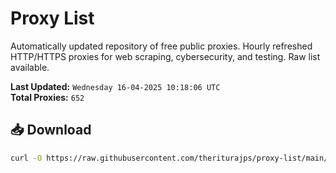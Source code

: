 # Proxy List

Automatically updated repository of free public proxies. Hourly refreshed HTTP/HTTPS proxies for web scraping, cybersecurity, and testing. Raw list available.

**Last Updated:** `Wednesday 16-04-2025 10:18:06 UTC`  
**Total Proxies:** `652`

## 📥 Download
```bash
curl -O https://raw.githubusercontent.com/theriturajps/proxy-list/main/proxies.txt
